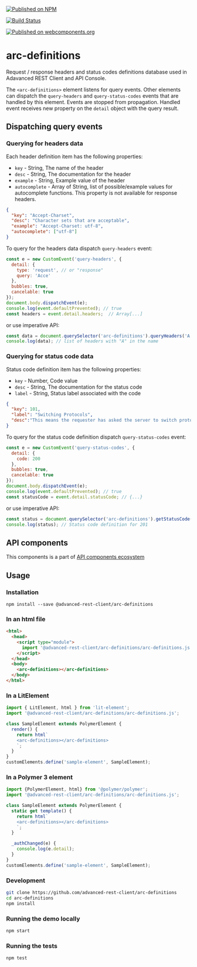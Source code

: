 [![Published on NPM](https://img.shields.io/npm/v/@advanced-rest-client/arc-definitions.svg)](https://www.npmjs.com/package/@advanced-rest-client/arc-definitions)

[![Build Status](https://travis-ci.org/advanced-rest-client/arc-definitions.svg?branch=stage)](https://travis-ci.org/advanced-rest-client/arc-definitions)

[![Published on webcomponents.org](https://img.shields.io/badge/webcomponents.org-published-blue.svg)](https://www.webcomponents.org/element/advanced-rest-client/arc-definitions)

# arc-definitions

Request / response headers and status codes definitions database used in Adavanced REST Client and API Console.

The `<arc-definitions>` element listens for query events.
Other elements can dispatch the `query-headers` and `query-status-codes` events that are handled by this element. Events are stopped from propagation.
Handled event receives new property on the `detail` object with the query result.

## Dispatching query events

### Querying for headers data

Each header definition item has the following properties:
-   `key` - String, The name of the header
-   `desc` - String, The documentation for the header
-   `example` - String, Example value of the header
-   `autocomplete` - Array of String, list of possible/example values for autocomplete functions. This property is not available for response headers.

```json
{
  "key": "Accept-Charset",
  "desc": "Character sets that are acceptable",
  "example": "Accept-Charset: utf-8",
  "autocomplete": ["utf-8"]
}
```

To query for the headers data dispatch `query-headers` event:

```javascript
const e = new CustomEvent('query-headers', {
  detail: {
    type: 'request', // or "response"
    query: 'Acce'
  },
  bubbles: true,
  cancelable: true
});
document.body.dispatchEvent(e);
console.log(event.defaultPrevented); // true
const headers = event.detail.headers;  // Array[...]
```

or use imperative API:

```javascript
const data = document.querySelector('arc-definitions').queryHeaders('A', 'response');
console.log(data); // list of headers with "A" in the name
```

### Querying for status code data

Status code definition item has the following properties:
-   `key` - Number, Code value
-   `desc` - String, The documentation for the status code
-   `label` - String, Status label associated with the code

```json
{
  "key": 101,
  "label": "Switching Protocols",
  "desc":"This means the requester has asked the server to switch protocols and the server is acknowledging that it will do so"
}
```

To query for the status code definition dispatch `query-status-codes` event:

```javascript
const e = new CustomEvent('query-status-codes', {
  detail: {
    code: 200
  },
  bubbles: true,
  cancelable: true
});
document.body.dispatchEvent(e);
console.log(event.defaultPrevented); // true
const statusCode = event.detail.statusCode; // {...}
```

or use imperative API:

```javascript
const status = document.querySelector('arc-definitions').getStatusCode(201);
console.log(status); // Status code definition for 201
```

## API components

This components is a part of [API components ecosystem](https://elements.advancedrestclient.com/)

## Usage

### Installation
```
npm install --save @advanced-rest-client/arc-definitions
```

### In an html file

```html
<html>
  <head>
    <script type="module">
      import '@advanced-rest-client/arc-definitions/arc-definitions.js';
    </script>
  </head>
  <body>
    <arc-definitions></arc-definitions>
  </body>
</html>
```

### In a LitElement

```js
import { LitElement, html } from 'lit-element';
import '@advanced-rest-client/arc-definitions/arc-definitions.js';

class SampleElement extends PolymerElement {
  render() {
    return html`
    <arc-definitions></arc-definitions>
    `;
  }
}
customElements.define('sample-element', SampleElement);
```

### In a Polymer 3 element

```js
import {PolymerElement, html} from '@polymer/polymer';
import '@advanced-rest-client/arc-definitions/arc-definitions.js';

class SampleElement extends PolymerElement {
  static get template() {
    return html`
    <arc-definitions></arc-definitions>
    `;
  }

  _authChanged(e) {
    console.log(e.detail);
  }
}
customElements.define('sample-element', SampleElement);
```

### Development

```sh
git clone https://github.com/advanced-rest-client/arc-definitions
cd arc-definitions
npm install
```

### Running the demo locally

```sh
npm start
```

### Running the tests

```sh
npm test
```
